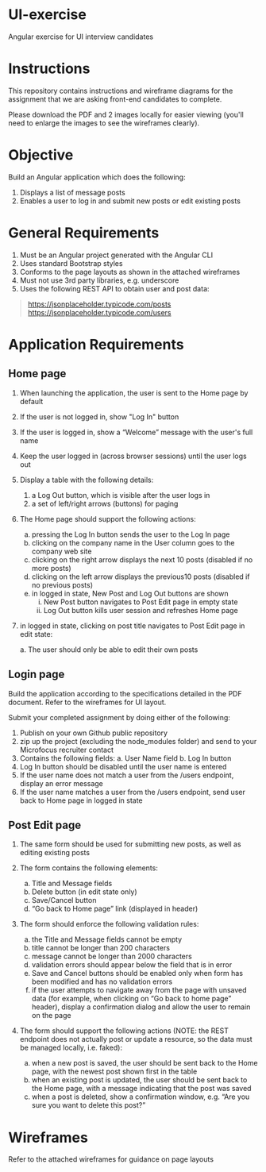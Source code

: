 # UI-exercise
Angular exercise for UI interview candidates

# Instructions
This repository contains instructions and wireframe diagrams for the assignment  that we are asking front-end candidates to complete.

Please download the PDF and 2 images locally for easier viewing (you'll need to enlarge the images to see the wireframes clearly).

# Objective
Build an Angular application which does the following:
1. Displays a list of message posts
2. Enables a user to log in and submit new posts or edit existing posts

# General Requirements
1. Must be an Angular project generated with the Angular CLI
2. Uses standard Bootstrap styles
3. Conforms to the page layouts as shown in the attached wireframes
4. Must not use 3rd party libraries, e.g. underscore
5. Uses the following REST API to obtain user and post data:
  > https://jsonplaceholder.typicode.com/posts
 https://jsonplaceholder.typicode.com/users




# Application Requirements

## Home page
1. When launching the application, the user is sent to the Home page by default
2. If the user is not logged in, show "Log In" button
3. If the user is logged in, show a “Welcome” message with the user's full name
4. Keep the user logged in (across browser sessions) until the user logs out
5. Display a table with the following details:
    <ol type="a>
      <li>a User column containing the user’s full name and company name</li>
      <li>a Post column containing the post title and post body</li>
      <li>show 10 rows per page</li>
      <li>a "New Post" button, which is visible after user logs in</li>
      <li>a Log Out button, which is visible after the user logs in</li>
      <li>a set of left/right arrows (buttons) for paging</li>
    </ol>
6. The Home page should support the following actions:
    <ol type="a">
      <li>pressing the Log In button sends the user to the Log In page</li>
      <li>clicking on the company name in the User column goes to the company web site</li>
      <li>clicking on the right arrow displays the next 10 posts (disabled if no more posts)</li>
      <li>clicking on the left arrow displays the previous10 posts (disabled if no previous posts)</li>
      <li>
        in logged in state, New Post and Log Out buttons are shown
        <ol type="i">
          <li>New Post button navigates to Post Edit page in empty state</li>
          <li>Log Out button kills user session and refreshes Home page</li>
        </ol>
      </li>
    </ol>
7. in logged in state, clicking on post title navigates to Post Edit page in edit state:

      a. The user should only be able to edit their own posts</li>
## Login page 

Build the application according to the specifications detailed in the PDF document. Refer to the wireframes for UI layout.

Submit your completed assignment by doing either of the following:
1. Publish on your own Github public repository
2. zip up the project (excluding the node_modules folder) and send to your Microfocus recruiter contact
1. Contains the following fields:
a. User Name field
b. Log In button
2. Log In button should be disabled until the user name is entered
3. If the user name does not match a user from the /users endpoint, display an error
message
4. If the user name matches a user from the /users endpoint, send user back to Home
page in logged in state
## Post Edit page
1. The same form should be used for submitting new posts, as well as editing existing
posts
2. The form contains the following elements:
    <ol type="a">
      <li>Title and Message fields</li>
      <li>Delete button (in edit state only)</li>
      <li>Save/Cancel button</li>
      <li>“Go back to Home page” link (displayed in header)</li>
    </ol>
3. The form should enforce the following validation rules:
    <ol type="a">
      <li>the Title and Message fields cannot be empty</li>
      <li>title cannot be longer than 200 characters</li>
      <li>message cannot be longer than 2000 characters</li>
      <li>validation errors should appear below the field that is in error</li>
      <li>Save and Cancel buttons should be enabled only when form has been modified and has no validation errors</li>
      <li>if the user attempts to navigate away from the page with unsaved data (for example, when clicking on “Go back to home page” header), display a confirmation dialog and allow the user to remain on the page</li>
    </ol>

4. The form should support the following actions (NOTE: the REST endpoint does not actually post or update a resource, so the data must be managed locally, i.e. faked):


    <ol type="a">
      <li>when a new post is saved, the user should be sent back to the Home page, with the newest post shown first in the table</li>
      <li>when an existing post is updated, the user should be sent back to the Home page, with a message indicating that the post was saved</li>
      <li>when a post is deleted, show a confirmation window, e.g. “Are you sure you want to delete this post?”</li>
    </ol>
# Wireframes
<!-- #1
![alt text](https://github.com/arif-mf/UI-exercise/blob/master/MF-UI-exercise-wireframes-1-of-2.png?raw=true)

#2
![alt text](https://github.com/arif-mf/UI-exercise/blob/master/MF-UI-exercise-wireframes-2-of-2.png?raw=true)
 -->

Refer to the attached wireframes for guidance on page layouts 